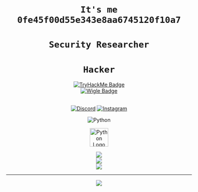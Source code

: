

<div align="center">
  
  # **`It's me 0fe45f00d55e343e8aa6745120f10a7`**
  # **`Security Researcher`**
  # **`Hacker`**
  
  <a href="https://tryhackme.com/p/g0dmax55">
    <img src="https://tryhackme-badges.s3.amazonaws.com/g0dmax55.png" alt="TryHackMe Badge" />
  </a>
  <br>
  <a href="https://wigle.net">
    <img src="https://wigle.net/bi/b6V_V5nKL5yQs0s2xMO7sQ.png" alt="Wigle Badge" />
  </a>
  <br>
  <br>

  [![Discord](https://img.shields.io/badge/Discord-%237289DA.svg?logo=discord&logoColor=white)](https://github.com/g0dmax55/threadx-discord-invitation-link.git)
  [![Instagram](https://img.shields.io/badge/Instagram-%23E4405F.svg?logo=Instagram&logoColor=white)](https://instagram.com/g0dmax55)

  ![Python](https://img.shields.io/badge/python-3670A0?style=for-the-badge&logo=python&logoColor=ffdd54)

  <p>
    <img width="50px" src="https://www.python.org/favicon.ico" alt="Python Logo"/>
  </p>

  ![](https://github-readme-stats.vercel.app/api?username=g0dmax55&theme=dark&hide_border=false&include_all_commits=true&count_private=true)<br/>
  ![](https://github-readme-streak-stats.herokuapp.com/?user=g0dmax55&theme=dark&hide_border=false)<br/>
  ![](https://github-readme-stats.vercel.app/api/top-langs/?username=g0dmax55&theme=dark&hide_border=false&include_all_commits=true&count_private=true&layout=compact)

---
[![](https://visitcount.itsvg.in/api?id=g0dmax55&icon=0&color=0)](https://visitcount.itsvg.in)

</div>



